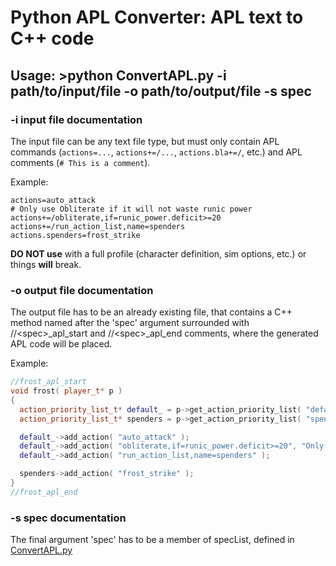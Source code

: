 # Python APL Converter: APL text to C++ code

## Usage: >python ConvertAPL.py -i path/to/input/file -o path/to/output/file -s spec

### -i input file documentation
The input file can be any text file type, but must only contain APL commands (``actions=...``, ``actions+=/...``, ``actions.bla+=/``, etc.) 
and APL comments (``# This is a comment``).

Example:
```
actions=auto_attack
# Only use Obliterate if it will not waste runic power
actions+=/obliterate,if=runic_power.deficit>=20
actions+=/run_action_list,name=spenders
actions.spenders=frost_strike
```

**DO NOT use** with a full profile (character definition, sim options, etc.) or things **will** break.

### -o output file documentation

The output file has to be an already existing file, that contains a C++ method named after the 'spec' argument surrounded with //\<spec\>_apl_start and
//\<spec\>_apl_end comments, where the generated APL code will be placed.

Example:
```cpp
//frost_apl_start
void frost( player_t* p )
{
  action_priority_list_t* default_ = p->get_action_priority_list( "default" );
  action_priority_list_t* spenders = p->get_action_priority_list( "spenders" );

  default_->add_action( "auto_attack" );
  default_->add_action( "obliterate,if=runic_power.deficit>=20", "Only use Obliterate if it will not waste runic power" );
  default_->add_action( "run_action_list,name=spenders" );

  spenders->add_action( "frost_strike" );
}
//frost_apl_end
```

### -s spec documentation

The final argument 'spec' has to be a member of specList, defined in 
[ConvertAPL.py](https://github.com/simulationcraft/simc/blob/HEAD/engine/class_modules/apl/ConvertAPL.py#L6)
